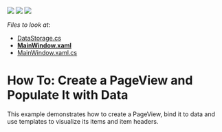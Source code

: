 <!-- default badges list -->
![](https://img.shields.io/endpoint?url=https://codecentral.devexpress.com/api/v1/VersionRange/128659399/22.2.2%2B)
[![](https://img.shields.io/badge/Open_in_DevExpress_Support_Center-FF7200?style=flat-square&logo=DevExpress&logoColor=white)](https://supportcenter.devexpress.com/ticket/details/E4652)
[![](https://img.shields.io/badge/📖_How_to_use_DevExpress_Examples-e9f6fc?style=flat-square)](https://docs.devexpress.com/GeneralInformation/403183)
<!-- default badges end -->
<!-- default file list -->
*Files to look at*:

* [DataStorage.cs](./CS/PageViewSample/DataStorage.cs)
* **[MainWindow.xaml](./CS/PageViewSample/MainWindow.xaml)**
* [MainWindow.xaml.cs](./CS/PageViewSample/MainWindow.xaml.cs)
<!-- default file list end -->
# How To: Create a PageView and Populate It with Data


<p>This example demonstrates how to create a PageView, bind it to data and use templates to visualize its items and item headers. </p>

<br/>


